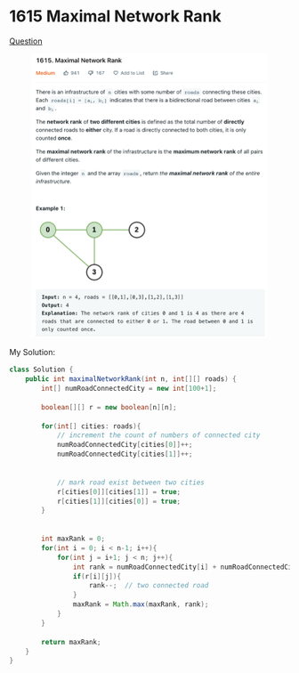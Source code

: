 # 1615 Maximal Network Rank

[Question](https://leetcode.com/problems/maximal-network-rank/)

<figure><img src="../.gitbook/assets/image (3) (5).png" alt=""><figcaption></figcaption></figure>

My Solution:

```java
class Solution {
    public int maximalNetworkRank(int n, int[][] roads) {
        int[] numRoadConnectedCity = new int[100+1];
        
        boolean[][] r = new boolean[n][n];
        
        for(int[] cities: roads){
            // increment the count of numbers of connected city
            numRoadConnectedCity[cities[0]]++;
            numRoadConnectedCity[cities[1]]++;
            
            
            // mark road exist between two cities
            r[cities[0]][cities[1]] = true;
            r[cities[1]][cities[0]] = true;
        }
        
        
        int maxRank = 0;
        for(int i = 0; i < n-1; i++){
            for(int j = i+1; j < n; j++){
                int rank = numRoadConnectedCity[i] + numRoadConnectedCity[j];
                if(r[i][j]){
                    rank--;  // two connected road
                }
                maxRank = Math.max(maxRank, rank);
            }
        }
        
        return maxRank;
    }
}
```



